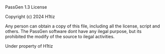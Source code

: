 PassGen 1.3 License

Copyright (c) 2024 H1tiz

Any person can obtain a copy of this file, including all
the license, script and others. The PassGen software dont
have any ilegal purpose, but its prohibited the modify of
the source to ilegal activities.

Under property of H1tiz
